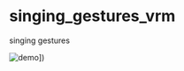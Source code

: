 # singing_gestures_vrm
singing gestures


![demo]([https://github.com/m-asyua/singing_gestures_vrm/blob/main/images/demo.gif?raw=true)])

